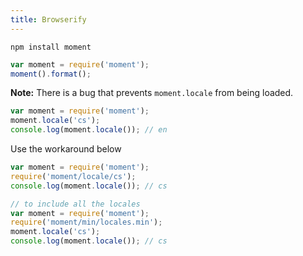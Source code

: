 ```yaml
---
title: Browserify
---
```



```
npm install moment
```

```javascript
var moment = require('moment');
moment().format();
```

**Note:** There is a bug that prevents `moment.locale` from being loaded. 
```javascript
var moment = require('moment');
moment.locale('cs');
console.log(moment.locale()); // en
```

Use the workaround below

```javascript
var moment = require('moment');
require('moment/locale/cs');
console.log(moment.locale()); // cs
```


```javascript
// to include all the locales
var moment = require('moment');
require('moment/min/locales.min');
moment.locale('cs');
console.log(moment.locale()); // cs
```
